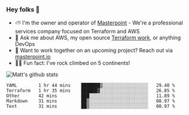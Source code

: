 

### Hey folks 👋

- ⛅️ I'm the owner and operator of [Masterpoint](https://masterpoint.io) - We're a professional services company focused on Terraform and AWS
- 💬 Ask me about AWS, my open source [Terraform work](https://github.com/masterpointio?q=terraform&type=&language=hcl), or anything DevOps
- 🔨 Want to work together on an upcoming project? Reach out via [masterpoint.io](https://masterpoint.io)
- 🧗‍♂️ Fun fact: I've rock climbed on 5 continents! 


![Matt's github stats](https://github-readme-stats.vercel.app/api?username=Gowiem&count_private=true&theme=cobalt&show_icons=true)

<!--START_SECTION:waka-->
```text
YAML        1 hr 44 mins    ███████▒░░░░░░░░░░░░░░░░░   29.40 % 
Terraform   1 hr 35 mins    ██████▓░░░░░░░░░░░░░░░░░░   26.85 % 
Other       42 mins         ███░░░░░░░░░░░░░░░░░░░░░░   11.89 % 
Markdown    31 mins         ██▒░░░░░░░░░░░░░░░░░░░░░░   08.97 % 
Text        31 mins         ██▒░░░░░░░░░░░░░░░░░░░░░░   08.97 % 
```
<!--END_SECTION:waka-->
